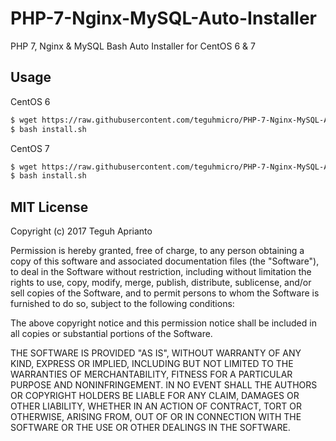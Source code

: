 # PHP-7-Nginx-MySQL-Auto-Installer
PHP 7, Nginx &amp; MySQL Bash Auto Installer for CentOS 6 & 7

## Usage ##

CentOS 6
```bash
$ wget https://raw.githubusercontent.com/teguhmicro/PHP-7-Nginx-MySQL-Auto-Installer/master/installer-for-centos-6.sh -O install.sh
$ bash install.sh
```
CentOS 7
```bash
$ wget https://raw.githubusercontent.com/teguhmicro/PHP-7-Nginx-MySQL-Auto-Installer/master/installer-for-centos-7.sh -O install.sh
$ bash install.sh
```

## MIT License ##

Copyright (c) 2017 Teguh Aprianto

Permission is hereby granted, free of charge, to any person obtaining a copy
of this software and associated documentation files (the "Software"), to deal
in the Software without restriction, including without limitation the rights
to use, copy, modify, merge, publish, distribute, sublicense, and/or sell
copies of the Software, and to permit persons to whom the Software is
furnished to do so, subject to the following conditions:

The above copyright notice and this permission notice shall be included in all
copies or substantial portions of the Software.

THE SOFTWARE IS PROVIDED "AS IS", WITHOUT WARRANTY OF ANY KIND, EXPRESS OR
IMPLIED, INCLUDING BUT NOT LIMITED TO THE WARRANTIES OF MERCHANTABILITY,
FITNESS FOR A PARTICULAR PURPOSE AND NONINFRINGEMENT. IN NO EVENT SHALL THE
AUTHORS OR COPYRIGHT HOLDERS BE LIABLE FOR ANY CLAIM, DAMAGES OR OTHER
LIABILITY, WHETHER IN AN ACTION OF CONTRACT, TORT OR OTHERWISE, ARISING FROM,
OUT OF OR IN CONNECTION WITH THE SOFTWARE OR THE USE OR OTHER DEALINGS IN THE
SOFTWARE.
